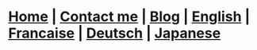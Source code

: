 # [Home](http://www.sunweiwei.net) | [Contact me](mailto:david@sunweiwei.net) | [Blog](http://blog.sina.cn/dpool/blog/u/1794955475#type=-1) | [English](https://github.com/sundavidsh/David-Sun-Weiwei/blob/master/English.md) | [Francaise](https://github.com/sundavidsh/David-Sun-Weiwei/blob/master/francaise.md) | [Deutsch](https://github.com/sundavidsh/David-Sun-Weiwei/blob/master/deutsch.md) | [Japanese](https://github.com/sundavidsh/David-Sun-Weiwei/blob/master/japanese.md)
